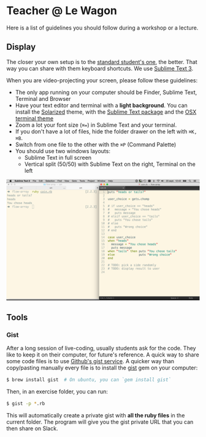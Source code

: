 # Teacher @ Le Wagon

Here is a list of guidelines you should follow during a workshop or a lecture.

## Display

The closer your own setup is to the [standard student's one](https://github.com/lewagon/setup),
the better. That way you can share with them keyboard shortcuts. We use [Sublime Text 3](https://github.com/lewagon/setup).

When you are video-projecting your screen, please follow these guidelines:

- The only app running on your computer should be Finder, Sublime Text, Terminal and Browser
- Have your text editor and terminal with a **light background**. You can install the [Solarized](http://ethanschoonover.com/solarized) theme, with the [Sublime Text package](https://github.com/braver/Solarized) and the [OSX terminal theme](https://github.com/tomislav/osx-terminal.app-colors-solarized)
- Zoom a lot your font size (`⌘=`) in Sublime Text and your terminal.
- If you don't have a lot of files, hide the folder drawer on the left with `⌘K, ⌘B`.
- Switch from one file to the other with the `⌘P` (Command Palette)
- You should use two windows layouts:
  - Sublime Text in full screen
  - Vertical split (50/50) with Sublime Text on the right, Terminal on the left

![Split Layout](img/split_layout.png)

## Tools

### Gist

After a long session of live-coding, usually students ask for the code. They like to keep it on their computer, for future's reference. A quick way to share some code files is to use [Github's gist service](http://gist.github.com/). A quicker way than copy/pasting manually every file is to install the [gist](https://github.com/defunkt/gist) gem on your computer:

```bash
$ brew install gist  # On ubuntu, you can `gem install gist`
```

Then, in an exercise folder, you can run:

```bash
$ gist -p *.rb
```

This will automatically create a private gist with **all the ruby files** in the current folder. The program will give you the gist private URL that you can then share on Slack.
